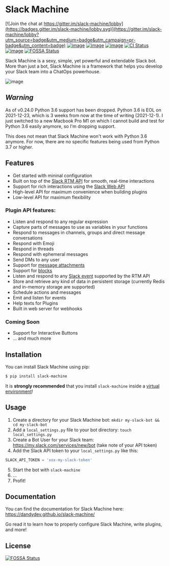 # Slack Machine

[![Join the chat at https://gitter.im/slack-machine/lobby](https://badges.gitter.im/slack-machine/lobby.svg)](https://gitter.im/slack-machine/lobby?utm_source=badge&utm_medium=badge&utm_campaign=pr-badge&utm_content=badge)
[![image](https://img.shields.io/pypi/v/slack-machine.svg)](https://pypi.python.org/pypi/slack-machine)
[![image](https://img.shields.io/pypi/l/slack-machine.svg)](https://pypi.python.org/pypi/slack-machine)
[![image](https://img.shields.io/pypi/pyversions/slack-machine.svg)](https://pypi.python.org/pypi/slack-machine)
[![CI Status](https://github.com/DandyDev/slack-machine/actions/workflows/ci.yml/badge.svg)](https://github.com/DandyDev/slack-machine/actions/workflows/ci.yml)
[![image](https://codecov.io/gh/DandyDev/slack-machine/branch/master/graph/badge.svg)](https://codecov.io/gh/DandyDev/slack-machine)
[![FOSSA Status](https://app.fossa.com/api/projects/git%2Bgithub.com%2FDandyDev%2Fslack-machine.svg?type=shield)](https://app.fossa.com/projects/git%2Bgithub.com%2FDandyDev%2Fslack-machine?ref=badge_shield)

Slack Machine is a sexy, simple, yet powerful and extendable Slack bot.
More than just a bot, Slack Machine is a framework that helps you
develop your Slack team into a ChatOps powerhouse.

![image](extra/logo.png)

## *Warning*

As of v0.24.0 Python 3.6 support has been dropped. Python 3.6 is EOL on 2021-12-23, which is 3
weeks from now at the time of writing (2021-12-1). I just switched to a new Macbook Pro M1 on which
I cannot build and test for Python 3.6 easily anymore, so I'm dropping support.

This does not mean that Slack Machine won't work with Python 3.6 anymore. For now, there are no
specific features being used from Python 3.7 or higher.

## Features

- Get started with mininal configuration
- Built on top of the [Slack RTM API](https://api.slack.com/rtm) for smooth, real-time
  interactions
- Support for rich interactions using the [Slack Web API](https://api.slack.com/web)
- High-level API for maximum convenience when building plugins
- Low-level API for maximum flexibility

### Plugin API features:

- Listen and respond to any regular expression
- Capture parts of messages to use as variables in your functions
- Respond to messages in channels, groups and direct message conversations
- Respond with Emoji
- Respond in threads
- Respond with ephemeral messages
- Send DMs to any user
- Support for [message attachments](https://api.slack.com/docs/message-attachments)
- Support for [blocks](https://api.slack.com/reference/block-kit/blocks)
- Listen and respond to any [Slack event](https://api.slack.com/events) supported by the RTM API
- Store and retrieve any kind of data in persistent storage (currently Redis and in-memory storage are supported)
- Schedule actions and messages
- Emit and listen for events
- Help texts for Plugins
- Built in web server for webhooks

### Coming Soon

- Support for Interactive Buttons
- ... and much more

## Installation

You can install Slack Machine using pip:

``` bash
$ pip install slack-machine
```

It is **strongly recommended** that you install `slack-machine` inside a
[virtual environment](https://docs.python.org/3/tutorial/venv.html)!

## Usage

1.  Create a directory for your Slack Machine bot:
    `mkdir my-slack-bot && cd my-slack-bot`
2.  Add a `local_settings.py` file to your bot directory:
    `touch local_settings.py`
3.  Create a Bot User for your Slack team:
    https://my.slack.com/services/new/bot (take note of your API
    token)
4.  Add the Slack API token to your `local_settings.py` like this:

``` python
SLACK_API_TOKEN = 'xox-my-slack-token'
```

5.  Start the bot with `slack-machine`
6.  ...
7.  Profit!

## Documentation

You can find the documentation for Slack Machine here: https://dandydev.github.io/slack-machine/

Go read it to learn how to properly configure Slack Machine, write
plugins, and more!


## License
[![FOSSA Status](https://app.fossa.com/api/projects/git%2Bgithub.com%2FDandyDev%2Fslack-machine.svg?type=large)](https://app.fossa.com/projects/git%2Bgithub.com%2FDandyDev%2Fslack-machine?ref=badge_large)